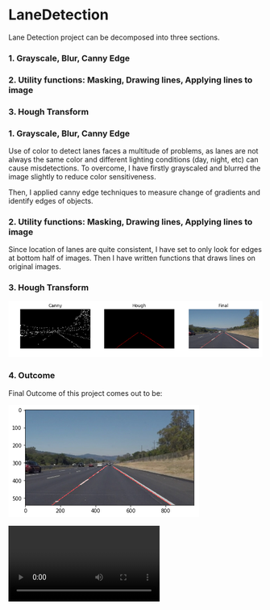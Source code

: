 # LaneDetection

Lane Detection project can be decomposed into three sections.

### 1. Grayscale, Blur, Canny Edge
### 2. Utility functions: Masking, Drawing lines, Applying lines to image
### 3. Hough Transform

### 1. Grayscale, Blur, Canny Edge
Use of color to detect lanes faces a multitude of problems, as lanes are not always the same color and different lighting conditions (day, night, etc) can cause misdetections. To overcome, I have firstly grayscaled and blurred the image slightly to reduce color sensitiveness. 

Then, I applied canny edge techniques to measure change of gradients and identify edges of objects. 

### 2. Utility functions: Masking, Drawing lines, Applying lines to image
Since location of lanes are quite consistent, I have set to only look for edges at bottom half of images. 
Then I have written functions that draws lines on original images.

### 3. Hough Transform



![CannyImage](./img/processed_images.png)

### 4. Outcome
Final Outcome of this project comes out to be:

![FinalImage](./img/final_image.png)

![FinalVideo](./white_lined.mp4)
